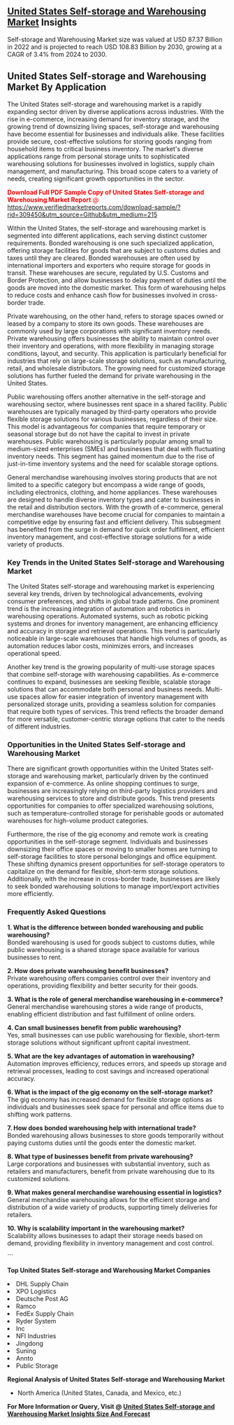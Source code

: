 <h2><a href="https://www.verifiedmarketreports.com/download-sample/?rid=309450&amp;utm_source=Github&amp;utm_medium=215" target="_blank">United States Self-storage and Warehousing Market</a> Insights</h2><p>Self-storage and Warehousing Market size was valued at USD 87.37 Billion in 2022 and is projected to reach USD 108.83 Billion by 2030, growing at a CAGR of 3.4% from 2024 to 2030.</p><p> <h2>United States Self-storage and Warehousing Market By Application</h2> <p>The United States self-storage and warehousing market is a rapidly expanding sector driven by diverse applications across industries. With the rise in e-commerce, increasing demand for inventory storage, and the growing trend of downsizing living spaces, self-storage and warehousing have become essential for businesses and individuals alike. These facilities provide secure, cost-effective solutions for storing goods ranging from household items to critical business inventory. The market's diverse applications range from personal storage units to sophisticated warehousing solutions for businesses involved in logistics, supply chain management, and manufacturing. This broad scope caters to a variety of needs, creating significant growth opportunities in the sector.</p> <p><p><span class=""><span style="color: #ff0000;"><strong>Download Full PDF Sample Copy of United States Self-storage and Warehousing Market Report</strong> @ </span><a href="https://www.verifiedmarketreports.com/download-sample/?rid=309450&amp;utm_source=Github&amp;utm_medium=215" target="_blank">https://www.verifiedmarketreports.com/download-sample/?rid=309450&amp;utm_source=Github&amp;utm_medium=215</a></span></p></p> <p>Within the United States, the self-storage and warehousing market is segmented into different applications, each serving distinct customer requirements. Bonded warehousing is one such specialized application, offering storage facilities for goods that are subject to customs duties and taxes until they are cleared. Bonded warehouses are often used by international importers and exporters who require storage for goods in transit. These warehouses are secure, regulated by U.S. Customs and Border Protection, and allow businesses to delay payment of duties until the goods are moved into the domestic market. This form of warehousing helps to reduce costs and enhance cash flow for businesses involved in cross-border trade.</p> <p>Private warehousing, on the other hand, refers to storage spaces owned or leased by a company to store its own goods. These warehouses are commonly used by large corporations with significant inventory needs. Private warehousing offers businesses the ability to maintain control over their inventory and operations, with more flexibility in managing storage conditions, layout, and security. This application is particularly beneficial for industries that rely on large-scale storage solutions, such as manufacturing, retail, and wholesale distributors. The growing need for customized storage solutions has further fueled the demand for private warehousing in the United States.</p> <p>Public warehousing offers another alternative in the self-storage and warehousing sector, where businesses rent space in a shared facility. Public warehouses are typically managed by third-party operators who provide flexible storage solutions for various businesses, regardless of their size. This model is advantageous for companies that require temporary or seasonal storage but do not have the capital to invest in private warehouses. Public warehousing is particularly popular among small to medium-sized enterprises (SMEs) and businesses that deal with fluctuating inventory needs. This segment has gained momentum due to the rise of just-in-time inventory systems and the need for scalable storage options.</p> <p>General merchandise warehousing involves storing products that are not limited to a specific category but encompass a wide range of goods, including electronics, clothing, and home appliances. These warehouses are designed to handle diverse inventory types and cater to businesses in the retail and distribution sectors. With the growth of e-commerce, general merchandise warehouses have become crucial for companies to maintain a competitive edge by ensuring fast and efficient delivery. This subsegment has benefited from the surge in demand for quick order fulfillment, efficient inventory management, and cost-effective storage solutions for a wide variety of products.</p> <h3>Key Trends in the United States Self-storage and Warehousing Market</h3> <p>The United States self-storage and warehousing market is experiencing several key trends, driven by technological advancements, evolving consumer preferences, and shifts in global trade patterns. One prominent trend is the increasing integration of automation and robotics in warehousing operations. Automated systems, such as robotic picking systems and drones for inventory management, are enhancing efficiency and accuracy in storage and retrieval operations. This trend is particularly noticeable in large-scale warehouses that handle high volumes of goods, as automation reduces labor costs, minimizes errors, and increases operational speed.</p> <p>Another key trend is the growing popularity of multi-use storage spaces that combine self-storage with warehousing capabilities. As e-commerce continues to expand, businesses are seeking flexible, scalable storage solutions that can accommodate both personal and business needs. Multi-use spaces allow for easier integration of inventory management with personalized storage units, providing a seamless solution for companies that require both types of services. This trend reflects the broader demand for more versatile, customer-centric storage options that cater to the needs of different industries.</p> <h3>Opportunities in the United States Self-storage and Warehousing Market</h3> <p>There are significant growth opportunities within the United States self-storage and warehousing market, particularly driven by the continued expansion of e-commerce. As online shopping continues to surge, businesses are increasingly relying on third-party logistics providers and warehousing services to store and distribute goods. This trend presents opportunities for companies to offer specialized warehousing solutions, such as temperature-controlled storage for perishable goods or automated warehouses for high-volume product categories.</p> <p>Furthermore, the rise of the gig economy and remote work is creating opportunities in the self-storage segment. Individuals and businesses downsizing their office spaces or moving to smaller homes are turning to self-storage facilities to store personal belongings and office equipment. These shifting dynamics present opportunities for self-storage operators to capitalize on the demand for flexible, short-term storage solutions. Additionally, with the increase in cross-border trade, businesses are likely to seek bonded warehousing solutions to manage import/export activities more efficiently.</p> <h3>Frequently Asked Questions</h3> <p><b>1. What is the difference between bonded warehousing and public warehousing?</b><br>Bonded warehousing is used for goods subject to customs duties, while public warehousing is a shared storage space available for various businesses to rent.</p> <p><b>2. How does private warehousing benefit businesses?</b><br>Private warehousing offers companies control over their inventory and operations, providing flexibility and better security for their goods.</p> <p><b>3. What is the role of general merchandise warehousing in e-commerce?</b><br>General merchandise warehousing stores a wide range of products, enabling efficient distribution and fast fulfillment of online orders.</p> <p><b>4. Can small businesses benefit from public warehousing?</b><br>Yes, small businesses can use public warehousing for flexible, short-term storage solutions without significant upfront capital investment.</p> <p><b>5. What are the key advantages of automation in warehousing?</b><br>Automation improves efficiency, reduces errors, and speeds up storage and retrieval processes, leading to cost savings and increased operational accuracy.</p> <p><b>6. What is the impact of the gig economy on the self-storage market?</b><br>The gig economy has increased demand for flexible storage options as individuals and businesses seek space for personal and office items due to shifting work patterns.</p> <p><b>7. How does bonded warehousing help with international trade?</b><br>Bonded warehousing allows businesses to store goods temporarily without paying customs duties until the goods enter the domestic market.</p> <p><b>8. What type of businesses benefit from private warehousing?</b><br>Large corporations and businesses with substantial inventory, such as retailers and manufacturers, benefit from private warehousing due to its customized solutions.</p> <p><b>9. What makes general merchandise warehousing essential in logistics?</b><br>General merchandise warehousing allows for the efficient storage and distribution of a wide variety of products, supporting timely deliveries for retailers.</p> <p><b>10. Why is scalability important in the warehousing market?</b><br>Scalability allows businesses to adapt their storage needs based on demand, providing flexibility in inventory management and cost control.</p> ```</p><p><strong>Top United States Self-storage and Warehousing Market Companies</strong></p><div data-test-id=""><p><li>DHL Supply Chain</li><li> XPO Logistics</li><li> Deutsche Post AG</li><li> Ramco</li><li> FedEx Supply Chain</li><li> Ryder System</li><li> Inc</li><li> NFI Industries</li><li> Jingdong</li><li> Suning</li><li> Annto</li><li> Public Storage</li></p><div><strong>Regional Analysis of&nbsp;United States Self-storage and Warehousing Market</strong></div><ul><li dir="ltr"><p dir="ltr">North America&nbsp;(United States, Canada, and Mexico, etc.)</p></li></ul><p><strong>For More Information or Query, Visit @&nbsp;</strong><strong><a href="https://www.verifiedmarketreports.com/product/self-storage-and-warehousing-market/?utm_source=Github&amp;utm_medium=215" target="_blank">United States Self-storage and Warehousing Market Insights Size And Forecast</a></strong></p></div>
